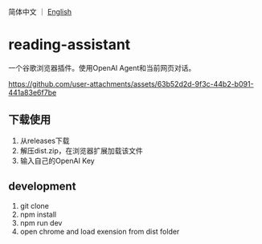 简体中文 ｜ [English](README_EN.md)

# reading-assistant
一个谷歌浏览器插件。使用OpenAI Agent和当前网页对话。

https://github.com/user-attachments/assets/63b52d2d-9f3c-44b2-b091-441a83e6f7be



## 下载使用
1. 从releases下载
2. 解压dist.zip，在浏览器扩展加载该文件
3. 输入自己的OpenAI Key

## development
1. git clone 
2. npm install
3. npm run dev
4. open chrome and load exension from dist folder
